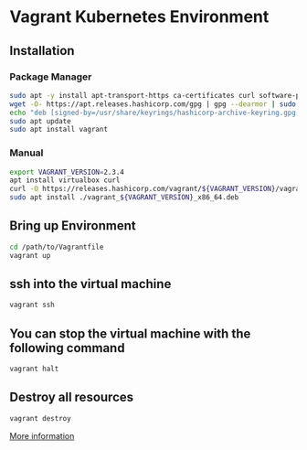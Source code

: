 # Vagrant Kubernetes Environment 

## Installation

### Package Manager
```bash
sudo apt -y install apt-transport-https ca-certificates curl software-properties-common virtualbox wget
wget -O- https://apt.releases.hashicorp.com/gpg | gpg --dearmor | sudo tee /usr/share/keyrings/hashicorp-archive-keyring.gpg
echo "deb [signed-by=/usr/share/keyrings/hashicorp-archive-keyring.gpg] https://apt.releases.hashicorp.com $(lsb_release -cs) main" | sudo tee /etc/apt/sources.list.d/hashicorp.list
sudo apt update
sudo apt install vagrant
```

### Manual
```bash
export VAGRANT_VERSION=2.3.4
apt install virtualbox curl
curl -O https://releases.hashicorp.com/vagrant/${VAGRANT_VERSION}/vagrant_${VAGRANT_VERSION}_x86_64.deb
sudo apt install ./vagrant_${VAGRANT_VERSION}_x86_64.deb
```

## Bring up Environment
```bash
cd /path/to/Vagrantfile
vagrant up
```

## ssh into the virtual machine
```bash
vagrant ssh
```

## You can stop the virtual machine with the following command
```bash
vagrant halt
```

## Destroy all resources
```bash
vagrant destroy
```

[More information](https://linuxize.com/post/how-to-install-vagrant-on-ubuntu-20-04/)
